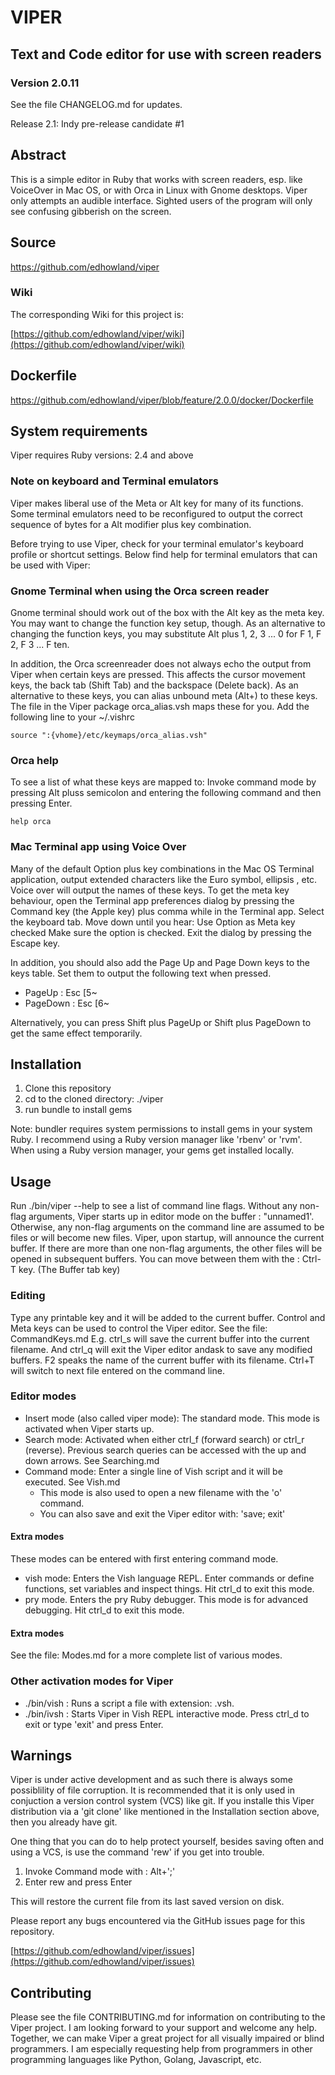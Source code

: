# VIPER

## Text and Code editor for use with screen readers

### Version 2.0.11

See the file CHANGELOG.md for updates.

Release 2.1: Indy pre-release candidate #1


## Abstract

This is a simple editor in Ruby that works with screen readers, esp. like VoiceOver 
in Mac OS, or with Orca in Linux with Gnome desktops.
Viper only attempts an audible interface. Sighted users of the program will only see confusing gibberish on the screen.

## Source

<https://github.com/edhowland/viper>

### Wiki

The corresponding Wiki for this project is:

[https://github.com/edhowland/viper/wiki](https://github.com/edhowland/viper/wiki)

## Dockerfile

<https://github.com/edhowland/viper/blob/feature/2.0.0/docker/Dockerfile>



## System requirements



Viper requires Ruby versions: 2.4 and above


### Note on keyboard and Terminal emulators

Viper makes liberal use of  the Meta or Alt key for many of its functions.
Some terminal emulators need to be reconfigured to output the correct sequence
of bytes for a Alt modifier plus key combination.

Before trying to use Viper, check for your terminal emulator's keyboard profile or shortcut settings.
Below find help for terminal emulators that can be used with Viper:

### Gnome Terminal when using the Orca screen reader

Gnome terminal should work out of the box with the Alt key as the meta key.
You may want to change the function key setup, though.
As an alternative to changing the function keys, you may substitute Alt plus 1, 2, 3 ... 0 for  F 1, F 2, F 3 ... F ten.

In addition, the Orca screenreader does not always echo the output from Viper when certain keys are pressed.
This affects the cursor movement keys, the back tab (Shift Tab) and the backspace (Delete back).
As an alternative to these keys, you can alias unbound meta (Alt+) to these keys.
The file in the Viper package orca_alias.vsh maps these for you.
Add the following line to your ~/.vishrc

```
source ":{vhome}/etc/keymaps/orca_alias.vsh"
```


### Orca help

To see a list of what these keys are mapped to: Invoke command mode by
pressing Alt pluss semicolon and entering the following command and then pressing Enter.

```
help orca
```


### Mac Terminal app using Voice Over

Many of the default Option plus key combinations in the Mac OS Terminal application,
output extended characters like the Euro symbol, ellipsis , etc.
Voice over will output the names of these keys.
To get the meta key behaviour, open the Terminal app preferences dialog
by pressing the Command key (the Apple key) plus comma while in the Terminal app.
Select the keyboard tab. Move down until you hear:
Use Option as Meta key checked
Make sure the  option is checked. Exit the dialog by pressing the Escape key.

In addition, you should also add the Page Up and Page Down keys to the keys table.
Set them to output the following text when pressed.

- PageUp : Esc [5~
- PageDown : Esc [6~

Alternatively, you can press Shift plus PageUp or Shift plus PageDown
to get the same effect temporarily.


## Installation

1. Clone this repository
2. cd to the cloned directory: ./viper
3. run bundle to install gems

Note: bundler requires system permissions to install gems in your system
Ruby. I  recommend using a Ruby version manager like 'rbenv' or 'rvm'.
When using a Ruby version manager, your gems get installed locally.

## Usage

Run ./bin/viper --help to see a list of command line flags.
Without any non-flag arguments, Viper starts up in editor mode on the buffer : "unnamed1'.
Otherwise, any non-flag arguments on the command line are assumed to be files
or will become new files. Viper, upon startup, will announce the current buffer.
If there are more than one non-flag arguments, the other files will be opened
in subsequent buffers. You can move between them with the : Ctrl-T key. (The Buffer tab key)

### Editing

Type any printable key and it will be added to the current buffer. Control and Meta keys
can be used to control the Viper editor. See the file: CommandKeys.md
E.g. ctrl_s will save the current buffer into the current filename. And ctrl_q
will exit the Viper editor andask to save any modified buffers.
F2 speaks the name of the current buffer with its filename.
Ctrl+T will switch to next file entered on the command line.

### Editor modes

- Insert mode (also called viper mode): The standard mode. This mode is activated when Viper starts up.
- Search mode:  Activated when either ctrl_f (forward search) or ctrl_r (reverse). Previous search queries can be accessed with the up and  down arrows. See Searching.md
- Command mode: Enter a single line of Vish script and it will be executed. See Vish.md
  * This mode is also used to open a new filename with the 'o' command.
  * You can also save and exit the Viper editor with: 'save; exit'

#### Extra modes

These modes can be entered with first entering command mode.

- vish mode: Enters the Vish language REPL. Enter commands or define functions, set variables and inspect things. Hit ctrl_d to exit this mode.
- pry mode. Enters the pry Ruby debugger. This mode is for advanced debugging. Hit ctrl_d to exit this mode.



#### Extra modes

See the file: Modes.md for a more complete list of various modes.

### Other activation modes for Viper

- ./bin/vish : Runs a script a file with extension: .vsh.
- ./bin/ivsh : Starts Viper in Vish REPL interactive mode. Press ctrl_d to exit or type 'exit' and press Enter.


## Warnings

Viper is under active development and as such there is always some possiblility
of file corruption. It is recommended that it is only used in conjuction
a version control system (VCS) like git. If you installe this Viper distribution
via a 'git clone' like mentioned in the Installation section above, then
you already have git. 

One thing that you can do to help protect yourself, besides saving often and using a VCS,
is use the command 'rew' if you get into trouble.

1. Invoke Command mode with : Alt+';'
2. Enter rew and press Enter


This will restore the current file from its last saved version on disk.

Please report any bugs encountered via the GitHub issues page for this repository.

[https://github.com/edhowland/viper/issues](https://github.com/edhowland/viper/issues)



## Contributing


Please see the file CONTRIBUTING.md for information on contributing to the Viper project. 
I am looking forward to your support and welcome any help. Together, we can make Viper a great project
for all visually impaired or blind programmers.  I am especially requesting help from programmers in other programming languages like Python, Golang, Javascript, etc.



